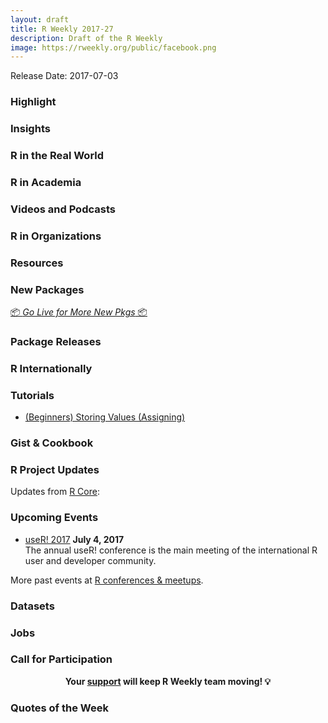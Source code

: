 ```yaml
---
layout: draft
title: R Weekly 2017-27
description: Draft of the R Weekly
image: https://rweekly.org/public/facebook.png
---
```


Release Date: 2017-07-03

###  Highlight




###  Insights


###  R in the Real World


###  R in Academia





###  Videos and Podcasts




###  R in Organizations



###  Resources



###  New Packages

<p class="added-hostname"><a href="https://rweekly.org/live" target="_blank" class="externalLink">📦 <i>Go Live for More New Pkgs</i> 📦</a></p>


###  Package Releases





###  R Internationally




###  Tutorials

+ [(Beginners) Storing Values (Assigning)](https://jcarroll.com.au/2017/06/26/data-munging-with-r-preview-storing-values-assigning/)

### Gist & Cookbook




<!--<div class="post-more-begin"></div><div class="post-more-end"></div>-->


###  R Project Updates

Updates from [R Core](http://developer.r-project.org/blosxom.cgi/R-devel/NEWS):



###  Upcoming Events


+ [useR! 2017](http://user2017.brussels/) **July 4, 2017** <br />
The annual useR! conference is the main meeting of the international R user and developer community.

More past events at [R conferences & meetups](https://conf.rweekly.org).


### Datasets



### Jobs




###  Call for Participation




<p class="hide-support added-hostname support-rweekly" style="text-align: center;font-weight: bold;">Your <a class="non-visited externalLink" href="https://www.patreon.com/rweekly" onclick="pas(this)">support</a> will keep R Weekly team moving! 💡</p>


###  Quotes of the Week



